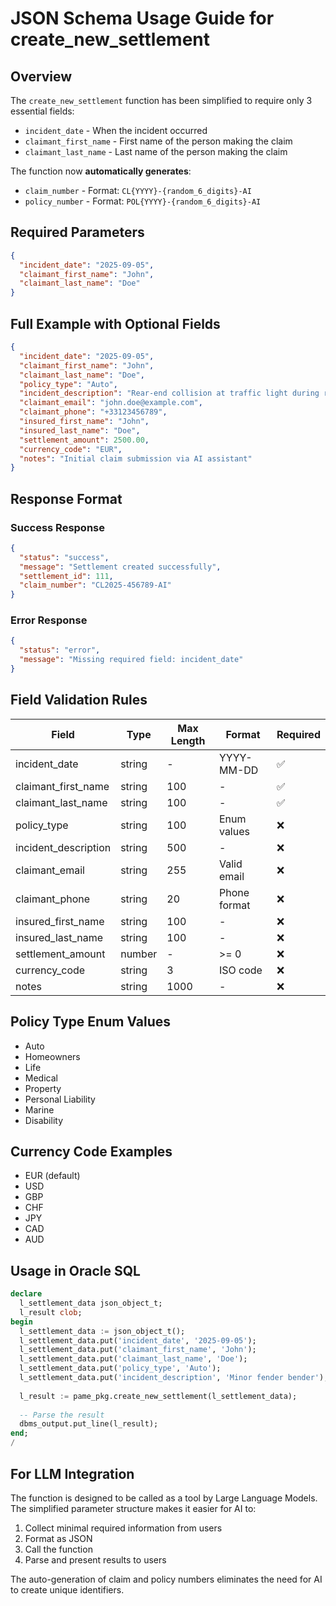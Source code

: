 # JSON Schema Usage Guide for create_new_settlement

## Overview
The `create_new_settlement` function has been simplified to require only 3 essential fields:
- `incident_date` - When the incident occurred
- `claimant_first_name` - First name of the person making the claim  
- `claimant_last_name` - Last name of the person making the claim

The function now **automatically generates**:
- `claim_number` - Format: `CL{YYYY}-{random_6_digits}-AI`
- `policy_number` - Format: `POL{YYYY}-{random_6_digits}-AI`

## Required Parameters
```json
{
  "incident_date": "2025-09-05",
  "claimant_first_name": "John",
  "claimant_last_name": "Doe"
}
```

## Full Example with Optional Fields
```json
{
  "incident_date": "2025-09-05",
  "claimant_first_name": "John", 
  "claimant_last_name": "Doe",
  "policy_type": "Auto",
  "incident_description": "Rear-end collision at traffic light during rush hour",
  "claimant_email": "john.doe@example.com",
  "claimant_phone": "+33123456789",
  "insured_first_name": "John",
  "insured_last_name": "Doe", 
  "settlement_amount": 2500.00,
  "currency_code": "EUR",
  "notes": "Initial claim submission via AI assistant"
}
```

## Response Format

### Success Response
```json
{
  "status": "success",
  "message": "Settlement created successfully", 
  "settlement_id": 111,
  "claim_number": "CL2025-456789-AI"
}
```

### Error Response  
```json
{
  "status": "error",
  "message": "Missing required field: incident_date"
}
```

## Field Validation Rules

| Field | Type | Max Length | Format | Required |
|-------|------|------------|--------|----------|
| incident_date | string | - | YYYY-MM-DD | ✅ |
| claimant_first_name | string | 100 | - | ✅ |
| claimant_last_name | string | 100 | - | ✅ |
| policy_type | string | 100 | Enum values | ❌ |
| incident_description | string | 500 | - | ❌ |
| claimant_email | string | 255 | Valid email | ❌ |
| claimant_phone | string | 20 | Phone format | ❌ |
| insured_first_name | string | 100 | - | ❌ |
| insured_last_name | string | 100 | - | ❌ |
| settlement_amount | number | - | >= 0 | ❌ |
| currency_code | string | 3 | ISO code | ❌ |
| notes | string | 1000 | - | ❌ |

## Policy Type Enum Values
- Auto
- Homeowners  
- Life
- Medical
- Property
- Personal Liability
- Marine
- Disability

## Currency Code Examples
- EUR (default)
- USD
- GBP
- CHF
- JPY
- CAD
- AUD

## Usage in Oracle SQL
```sql
declare
  l_settlement_data json_object_t;
  l_result clob;
begin
  l_settlement_data := json_object_t();
  l_settlement_data.put('incident_date', '2025-09-05');
  l_settlement_data.put('claimant_first_name', 'John');
  l_settlement_data.put('claimant_last_name', 'Doe');
  l_settlement_data.put('policy_type', 'Auto');
  l_settlement_data.put('incident_description', 'Minor fender bender');
  
  l_result := pame_pkg.create_new_settlement(l_settlement_data);
  
  -- Parse the result
  dbms_output.put_line(l_result);
end;
/
```

## For LLM Integration
The function is designed to be called as a tool by Large Language Models. The simplified parameter structure makes it easier for AI to:
1. Collect minimal required information from users
2. Format as JSON
3. Call the function
4. Parse and present results to users

The auto-generation of claim and policy numbers eliminates the need for AI to create unique identifiers.
